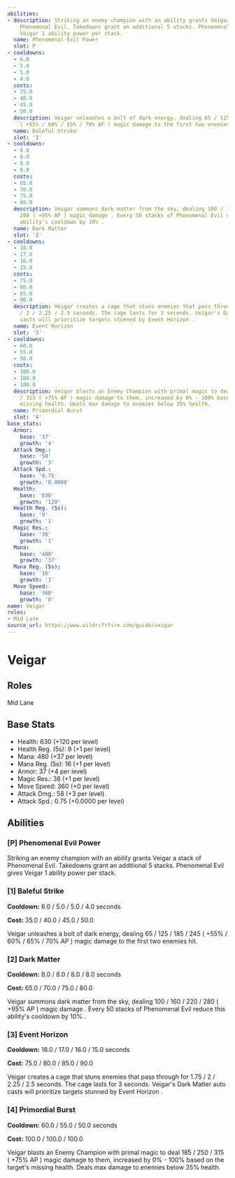 ```yaml
---
abilities:
- description: Striking an enemy champion with an ability grants Veigar a stack of
    Phenomenal Evil. Takedowns grant an additional 5 stacks. Phenomenal Evil gives
    Veigar 1 ability power per stack.
  name: Phenomenal Evil Power
  slot: P
- cooldowns:
  - 6.0
  - 5.0
  - 5.0
  - 4.0
  costs:
  - 35.0
  - 40.0
  - 45.0
  - 50.0
  description: Veigar unleashes a bolt of dark energy, dealing 65 / 125 / 185 / 245
    ( +55% / 60% / 65% / 70% AP ) magic damage to the first two enemies hit.
  name: Baleful Strike
  slot: '1'
- cooldowns:
  - 8.0
  - 8.0
  - 8.0
  - 8.0
  costs:
  - 65.0
  - 70.0
  - 75.0
  - 80.0
  description: Veigar summons dark matter from the sky, dealing 100 / 160 / 220 /
    280 ( +95% AP ) magic damage . Every 50 stacks of Phenomenal Evil reduce this
    ability's cooldown by 10% .
  name: Dark Matter
  slot: '2'
- cooldowns:
  - 18.0
  - 17.0
  - 16.0
  - 15.0
  costs:
  - 75.0
  - 80.0
  - 85.0
  - 90.0
  description: Veigar creates a cage that stuns enemies that pass through for 1.75
    / 2 / 2.25 / 2.5 seconds. The cage lasts for 3 seconds. Veigar's Dark Matter auto
    casts will prioritize targets stunned by Event Horizon .
  name: Event Horizon
  slot: '3'
- cooldowns:
  - 60.0
  - 55.0
  - 50.0
  costs:
  - 100.0
  - 100.0
  - 100.0
  description: Veigar blasts an Enemy Champion with primal magic to deal 185 / 250
    / 315 ( +75% AP ) magic damage to them, increased by 0% - 100% based on the target's
    missing health. Deals max damage to enemies below 35% health.
  name: Primordial Burst
  slot: '4'
base_stats:
  Armor:
    base: '37'
    growth: '4'
  Attack Dmg.:
    base: '58'
    growth: '3'
  Attack Spd.:
    base: '0.75'
    growth: '0.0000'
  Health:
    base: '630'
    growth: '120'
  Health Reg. (5s):
    base: '9'
    growth: '1'
  Magic Res.:
    base: '36'
    growth: '1'
  Mana:
    base: '480'
    growth: '37'
  Mana Reg. (5s):
    base: '16'
    growth: '1'
  Move Speed:
    base: '360'
    growth: '0'
name: Veigar
roles:
- Mid Lane
source_url: https://www.wildriftfire.com/guide/veigar
---
```


# Veigar

## Roles

Mid Lane

## Base Stats

- Health: 630 (+120 per level)
- Health Reg. (5s): 9 (+1 per level)
- Mana: 480 (+37 per level)
- Mana Reg. (5s): 16 (+1 per level)
- Armor: 37 (+4 per level)
- Magic Res.: 36 (+1 per level)
- Move Speed: 360 (+0 per level)
- Attack Dmg.: 58 (+3 per level)
- Attack Spd.: 0.75 (+0.0000 per level)

## Abilities

### [P] Phenomenal Evil Power

Striking an enemy champion with an ability grants Veigar a stack of Phenomenal Evil. Takedowns grant an additional 5 stacks. Phenomenal Evil gives Veigar 1 ability power per stack.

### [1] Baleful Strike

**Cooldown:** 6.0 / 5.0 / 5.0 / 4.0 seconds

**Cost:** 35.0 / 40.0 / 45.0 / 50.0

Veigar unleashes a bolt of dark energy, dealing 65 / 125 / 185 / 245 ( +55% / 60% / 65% / 70% AP ) magic damage to the first two enemies hit.

### [2] Dark Matter

**Cooldown:** 8.0 / 8.0 / 8.0 / 8.0 seconds

**Cost:** 65.0 / 70.0 / 75.0 / 80.0

Veigar summons dark matter from the sky, dealing 100 / 160 / 220 / 280 ( +95% AP ) magic damage . Every 50 stacks of Phenomenal Evil reduce this ability's cooldown by 10% .

### [3] Event Horizon

**Cooldown:** 18.0 / 17.0 / 16.0 / 15.0 seconds

**Cost:** 75.0 / 80.0 / 85.0 / 90.0

Veigar creates a cage that stuns enemies that pass through for 1.75 / 2 / 2.25 / 2.5 seconds. The cage lasts for 3 seconds. Veigar's Dark Matter auto casts will prioritize targets stunned by Event Horizon .

### [4] Primordial Burst

**Cooldown:** 60.0 / 55.0 / 50.0 seconds

**Cost:** 100.0 / 100.0 / 100.0

Veigar blasts an Enemy Champion with primal magic to deal 185 / 250 / 315 ( +75% AP ) magic damage to them, increased by 0% - 100% based on the target's missing health. Deals max damage to enemies below 35% health.

